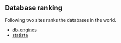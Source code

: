 ## Database ranking

Following two sites ranks the databases in the world.

- [db-engines](https://db-engines.com/en/ranking)
- [statista](https://www.statista.com/statistics/809750/worldwide-popularity-ranking-database-management-systems/)



